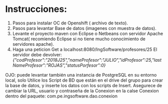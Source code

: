 # Instrucciones:

1. Pasos para instalar OC de Openshift ( archivo de texto).
2. Pasos para levantar Base de datos (imagenes con muestra de datos).
3. Levante el proyecto maven con Eclipse o Netbeans con servidor Apache Tomcat( recomiendo Eclipse si no tiene mucho conocimiento de servidores apache).
4. Haga una peticion Get a localhost:8080/IngSoftware/profesores/25
El servidor debe devolver:
*{"codProfesor":"2018J25","nameProfesor":"JULIO","idProfesor":25,"lastNameProfesor":"ROJAS","statusPorfesor":0}*
	
OJO: puede levantar también una instancia de PostgreSQL en su entorno local, solo Utilice los Script de BD que están en el drive del grupo para crear la base de datos, y inserte los datos con los scripts de Insert.
Asegurece de cambiar la URL, usuario y contraseña de la Conexion en la calse Conexion dentro del paquete: com.pe.ingsoftware.dao.conexion
